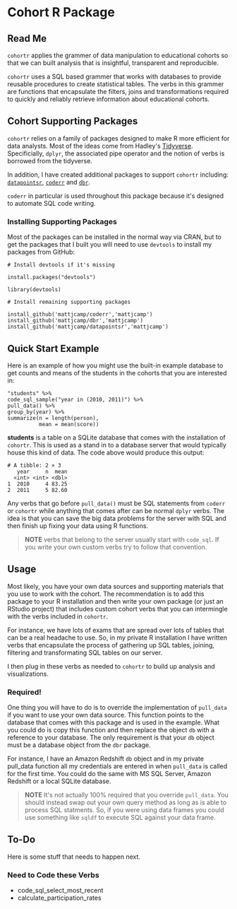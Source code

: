 # Cohort R Package

## Read Me

`cohortr` applies the grammer of data manipulation to educational cohorts so that we can built analysis that is insightful, transparent and reproducible.

`cohortr` uses a SQL based grammer that works with databases to provide reusable 
procedures to create statistical tables. The verbs in this grammer are functions that 
encapsulate the filters, joins and transformations required to quickly and reliably retrieve 
information about educational cohorts.

## Cohort Supporting Packages

`cohortr` relies on a family of packages designed to make R more efficient for
data analysts. Most of the ideas come from Hadley's [Tidyverse](https://github.com/tidyverse/tidyverse). Specificially, `dplyr`, the associated pipe operator and the notion of verbs is borrowed from the tidyverse.

In addition, I have created additional packages to support `cohortr` including:
[`datapointsr`](https://github.com/MattjCamp/datapointsr), [`coderr`](https://github.com/MattjCamp/coderr) and [`dbr`](https://github.com/MattjCamp/dbr).

`coderr` in particular is used throughout this package because it's designed
to automate SQL code writing.

### Installing Supporting Packages

Most of the packages can be installed in the normal way via
CRAN, but to get the packages that I built you will need to 
use `devtools` to install my packages from GitHub:

```{r}
# Install devtools if it's missing

install.packages("devtools")

library(devtools)

# Install remaining supporting packages

install_github('mattjcamp/coderr','mattjcamp')
install_github('mattjcamp/dbr','mattjcamp')
install_github('mattjcamp/datapointsr','mattjcamp')

```

## Quick Start Example

Here is an example of how you might use the built-in
example database to get counts and means of the students in 
the cohorts that you are interested in:

```{r}
"students" %>%
code_sql_sample("year in (2010, 2011)") %>%
pull_data() %>% 
group_by(year) %>% 
summarize(n = length(person),
          mean = mean(score))
```

**students** is a table on a SQLite database that comes with the installation of `cohortr`. This is used as a stand in to a database server that would typically house this kind of data. The code above would produce this output:

```
# A tibble: 2 × 3
   year     n  mean
  <int> <int> <dbl>
1  2010     4 83.25
2  2011     5 82.60
```

Any verbs that go before `pull_data()` must be SQL statements from
`coderr` or `cohortr` while anything that comes after can be normal
`dplyr` verbs. The idea is that you can save the big data problems for
the server with SQL and then finish up fixing your data using R
functions.

>**NOTE** verbs that belong to the server usually start with `code_sql`. If you
write your own custom verbs try to follow that convention.

## Usage

Most likely, you have your own data sources and supporting materials
that you use to work with the cohort. The recommendation is to add this
package to your R installation and then write your own package (or just 
an RStudio project) that includes custom cohort verbs that you can intermingle
with the verbs included in `cohortr`.

For instance, we have lots of exams that are spread over lots of tables that can
be a real headache to use. So, in my private R installation I have written verbs
that encapsulate the process of gathering up SQL tables, joining, filtering and 
transformating SQL tables on our server.

I then plug in these verbs as needed to `cohortr` to build up analysis and visualizations.

### Required!

One thing you will have to do is to override the implementation of `pull_data` if you want to use your own data source. This function points to the database that comes with this package and is used in the example. What you could do is copy this function and then replace the object `db` with a reference to your database. The only requirement is that your `db` object must be a database object from the `dbr` package.

For instance, I have an Amazon Redshift `db` object and in my private pull_data function all my credentials are entered in when `pull_data` is called for the first time. You could do the same with MS SQL Server, Amazon Redshift or a local SQLite database.

>**NOTE** It's not actually 100% required that you override `pull_data`. You should instead swap out your own query method as long as is able to process SQL statments. So, if you were using data frames you could use something like `sqldf` to execute SQL against your data frame.

## To-Do

Here is some stuff that needs to happen next.

### Need to Code these Verbs

- code_sql_select_most_recent
- calculate_participation_rates
